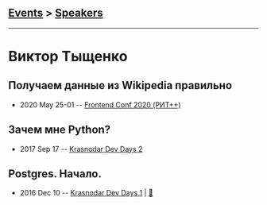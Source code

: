 ## [Events](../README.md) > [Speakers](../speakers.md)
---

# Виктор Тыщенко

## Получаем данные из Wikipedia правильно
- 2020 May 25-01 -- [Frontend Conf 2020 (РИТ++)](https://www.youtube.com/watch?v=FnCo0xhGkIU)    
## Зачем мне Python?
- 2017 Sep 17 -- [Krasnodar Dev Days 2](https://www.youtube.com/watch?v=siwYji8MMw0)    
## Postgres. Начало.
- 2016 Dec 10 -- [Krasnodar Dev Days 1](https://www.youtube.com/watch?v=-RUY8GezHvI)  | [:notebook:](https://www.slideshare.net/TyVikZero/postgres-70057427)  
